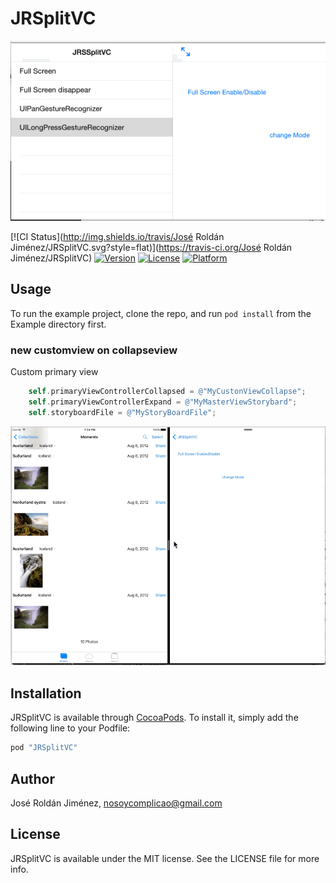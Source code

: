 # JRSplitVC

![Example](images/JRSplitVC)

[![CI Status](http://img.shields.io/travis/José Roldán Jiménez/JRSplitVC.svg?style=flat)](https://travis-ci.org/José Roldán Jiménez/JRSplitVC)
[![Version](https://img.shields.io/cocoapods/v/JRSplitVC.svg?style=flat)](http://cocoapods.org/pods/JRSplitVC)
[![License](https://img.shields.io/cocoapods/l/JRSplitVC.svg?style=flat)](http://cocoapods.org/pods/JRSplitVC)
[![Platform](https://img.shields.io/cocoapods/p/JRSplitVC.svg?style=flat)](http://cocoapods.org/pods/JRSplitVC)

## Usage

To run the example project, clone the repo, and run `pod install` from the Example directory first.

### new customview on collapseview
Custom primary view

``` Objective-C
    self.primaryViewControllerCollapsed = @"MyCustonViewCollapse";
    self.primaryViewControllerExpand = @"MyMasterViewStorybard";
    self.storyboardFile = @"MyStoryBoardFile";
```
![Example](images/JRSplitVC2)
## Installation

JRSplitVC is available through [CocoaPods](http://cocoapods.org). To install
it, simply add the following line to your Podfile:

```ruby
pod "JRSplitVC"
```

## Author

José Roldán Jiménez, nosoycomplicao@gmail.com

## License

JRSplitVC is available under the MIT license. See the LICENSE file for more info.
